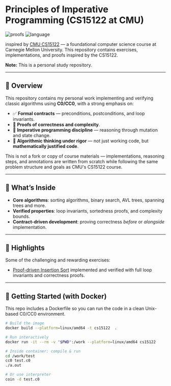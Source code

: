# Principles of Imperative Programming (CS15122 at CMU)
![proofs](https://img.shields.io/badge/proofs-verified-blue)
![language](https://img.shields.io/badge/language-C0%2FCC0-lightgrey)

inspired by [CMU CS15122](https://www.cs.cmu.edu/~15122/) — a foundational computer science course at Carnegie Mellon University.
This repository contains exercises, implementations, and proofs inspired by the CS15122.

**Note:** This is a personal study repository.


---

## 📌 Overview

This repository contains my personal work implementing and verifying classic algorithms using **C0/CC0**, with a strong emphasis on:
- ✅ **Formal contracts** — preconditions, postconditions, and loop invariants.
- 🧮 **Proofs of correctness and complexity**.
- 🧰 **Imperative programming discipline** — reasoning through mutation and state change.
- 🧭 **Algorithmic thinking under rigor** — not just working code, but **mathematically justified code**.

This is not a fork or copy of course materials — implementations, reasoning steps, and annotations are written from scratch while following the same problem structure and goals as CMU's CS15122 course.

---

## 🧰 What’s Inside

- **Core algorithms**: sorting algorithms, binary search, AVL trees, spanning trees and more.
- **Verified properties**: loop invariants, sortedness proofs, and complexity bounds.
- **Contract-driven development**: proving correctness *before* or *alongside* implementation.

---


## 🌟 Highlights

Some of the challenging and rewarding exercises:
- [Proof-driven Insertion Sort](./highlights/insertion_sort.c0) implemented and verified with full loop invariants and correctness proofs.


---

## 🐳 Getting Started (with Docker)

This repo includes a Dockerfile so you can run the code in a clean Unix-based C0/CC0 environment.

```bash
# Build the image
docker build --platform=linux/amd64 -t cs15122  .

# Run interactively
docker run -it --rm -v "$PWD":/work --platform=linux/amd64 cs15122

# Inside container: compile & run
cd /work/test
cc0 test.c0
./a.out

# Or use interpreter
coin -d test.c0
```


